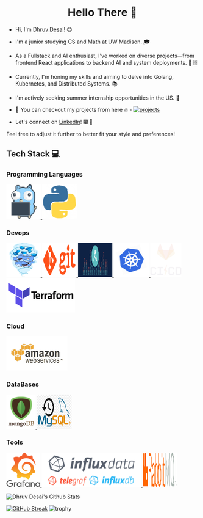 <h1 align="center"> Hello There 👋 </h1>

- Hi, I'm [Dhruv Desai](https://www.linkedin.com/in/dhruv1116/)! :blush:
- I'm a junior studying CS and Math at UW Madison. :mortar_board:

- As a Fullstack and AI enthusiast, I've worked on diverse projects—from frontend React applications to backend AI and system deployments. :toolbox: :file_cabinet:

- Currently, I'm honing my skills and aiming to delve into Golang, Kubernetes, and Distributed Systems. :books:

- I'm actively seeking summer internship opportunities in the US. :briefcase:
* :magnet: You can checkout my projects from here :fire: - [![projects](https://forthebadge.com/images/badges/check-it-out.svg)](https://github.com/1611Dhruv/1611Dhruv/blob/main/Projects.md)

- Let's connect on [LinkedIn](https://www.linkedin.com/in/dhruv1116/)! :fireworks: :sparkler:

Feel free to adjust it further to better fit your style and preferences!

## Tech Stack :computer:

### Programming Languages

<p float="left">
  <a href="https://golang.org/" target="_blank" >
    <img src="https://raw.githubusercontent.com/1611Dhruv/1611Dhruv/main/assets/golang.gif"  height="90" />
  </a>

  <a href="https://python.org/" target="_blank" >
    <img src="https://raw.githubusercontent.com/1611Dhruv/1611Dhruv/main/assets/python3.gif"  height="90" />
  </a>
</p>

### Devops

<p float="left">
  <a href="https://www.docker.com/" target="_blank" >
    <img src="https://raw.githubusercontent.com/1611Dhruv/1611Dhruv/main/assets/docker.gif"  height="90" width="90" />
  </a>

  <a href="https://git-scm.com/" target="_blank" >
    <img src="https://raw.githubusercontent.com/1611Dhruv/1611Dhruv/main/assets/git.gif"  height="90" width="90" />
  </a>

  <a href="https://www.ansible.com/" target="_blank" >
    <img src="https://raw.githubusercontent.com/1611Dhruv/1611Dhruv/main/assets/ansible.gif"  height="90" width="90"/>
  </a>

  <a href="https://kubernetes.io/" target="_blank" >
    <img src="https://raw.githubusercontent.com/1611Dhruv/1611Dhruv/main/assets/kubernetes.gif"  height="90" />
  </a>

  <a href="https://www.jenkins.io/" target="_blank" >
    <img src="https://raw.githubusercontent.com/1611Dhruv/1611Dhruv/main/assets/cicd.gif"  height="90" />
  </a>

  <a href="https://www.terraform.io/" target="_blank" >
    <img src="https://raw.githubusercontent.com/1611Dhruv/1611Dhruv/main/assets/terraform.gif"  height="90" />
  </a>
</p>

### Cloud

<p float="left">
  <a href="https://aws.amazon.com/" target="_blank" >
    <img src="https://raw.githubusercontent.com/1611Dhruv/1611Dhruv/main/assets/aws.gif"  height="90" />
  </a>
</p>

### DataBases

<p float="left">
  <a href="https://www.mongodb.com/" target="_blank" >
    <img src="https://raw.githubusercontent.com/1611Dhruv/1611Dhruv/main/assets/mongo.gif"  height="90" />
  </a>

  <a href="https://www.mysql.com/" target="_blank" >
    <img src="https://raw.githubusercontent.com/1611Dhruv/1611Dhruv/main/assets/mysql.png"  height="90" width="90"/>
  </a>
</p>

### Tools

<p float="left">
  <a href="https://grafana.com/" target="_blank" >
    <img src="https://raw.githubusercontent.com/1611Dhruv/1611Dhruv/main/assets/grafana.gif"  height="90" />
  </a>

  <a href="https://www.influxdata.com/" target="_blank" >
    <img src="https://raw.githubusercontent.com/1611Dhruv/1611Dhruv/main/assets/influx.gif"  height="90"/>
  </a>

  <a href="https://www.rabbitmq.com/" target="_blank" >
    <img src="https://raw.githubusercontent.com/1611Dhruv/1611Dhruv/main/assets/rabbitmq.png"  height="90" width="90"/>
  </a>
</p>

![Dhruv Desai's Github Stats](https://github-readme-stats.vercel.app/api?username=1611Dhruv&show_icons=true_color=fff&icon_color=79ff97&text_color=9f9f9f&bg_color=151515)

[![GitHub Streak](https://github-readme-streak-stats.herokuapp.com/?user=1611Dhruv&theme=dark&count_private=true&theme=radical)](https://github.com/1611Dhruv)
![trophy](https://github-profile-trophy.vercel.app/?username=1611Dhruv&theme=onestar&no-frame=true&column=3&row=2&)

